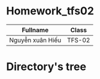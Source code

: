 # Homework_tfs02
| Fullname |      Class    |
|----------|:-------------:|
| Nguyễn xuân Hiếu |  TFS-02 |
# Directory's tree
